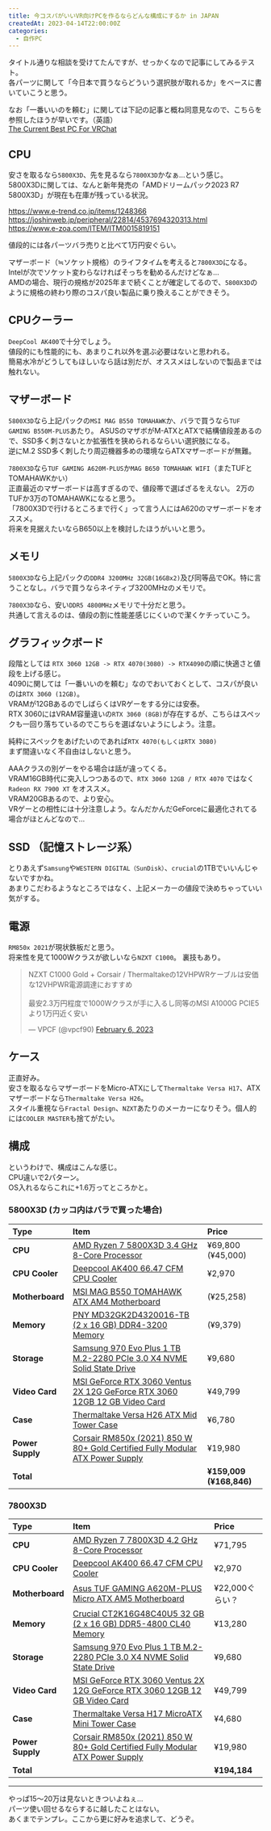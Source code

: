 ```yaml
---
title: 今コスパがいいVR向けPCを作るならどんな構成にするか in JAPAN
createdAt: 2023-04-14T22:00:00Z
categories: 
  - 自作PC
---
```


タイトル通りな相談を受けてたんですが、せっかくなので記事にしてみるテスト。  
各パーツに関して「今日本で買うならどういう選択肢が取れるか」をベースに書いていこうと思う。  

なお「一番いいのを頼む」に関しては下記の記事と概ね同意見なので、こちらを参照したほうが早いです。（英語）  
[The Current Best PC For VRChat](https://tupper.notion.site/The-Current-Best-PC-For-VRChat-0636cbf57062499e80f02554afda2be4#b52f96b282f341e6a094d6551a49334d)

## CPU

安さを取るなら`5800X3D`、先を見るなら`7800X3D`かなぁ…という感じ。  
5800X3Dに関しては、なんと新年発売の「AMDドリームパック2023 R7 5800X3D」が現在も在庫が残っている状況。

https://www.e-trend.co.jp/items/1248366  
https://joshinweb.jp/peripheral/22814/4537694320313.html  
https://www.e-zoa.com/ITEM/ITM0015819151  

値段的には各パーツバラ売りと比べて1万円安ぐらい。


マザーボード（≒ソケット規格）のライフタイムを考えると`7800X3D`になる。  
Intelが次でソケット変わらなければそっちを勧めるんだけどなぁ…  
AMDの場合、現行の規格が2025年まで続くことが確定してるので、`5800X3D`のように規格の終わり際のコスパ良い製品に乗り換えることができそう。  

## CPUクーラー
`DeepCool AK400`で十分でしょう。  
値段的にも性能的にも、あまりこれ以外を選ぶ必要はないと思われる。  
簡易水冷がどうしてもほしいなら話は別だが、オススメはしないので製品までは触れない。

## マザーボード
`5800X3D`なら上記パックの`MSI MAG B550 TOMAHAWK`か、バラで買うなら`TUF GAMING B550M-PLUS`あたり。
ASUSのマザボがM-ATXとATXで結構値段差あるので、SSD多く刺さないとか拡張性を狭められるならいい選択肢になる。  
逆にM.2 SSD多く刺したり周辺機器多めの環境ならATXマザーボードが無難。

`7800X3D`なら`TUF GAMING A620M-PLUS`か`MAG B650 TOMAHAWK WIFI`（またTUFとTOMAHAWKかい）  
正直最近のマザーボードは高すぎるので、値段帯で選ばざるをえない。  2万のTUFか3万のTOMAHAWKになると思う。  
「7800X3Dで行けるところまで行く」って言う人にはA620のマザーボードをオススメ。  
将来を見据えたいならB650以上を検討したほうがいいと思う。

## メモリ
`5800X3D`なら上記パックの`DDR4 3200MHz 32GB(16GBx2)`及び同等品でOK。特に言うことなし。バラで買うならネイティブ3200MHzのメモリで。

`7800X3D`なら、安い`DDR5 4800MHz`メモリで十分だと思う。  
共通して言えるのは、値段の割に性能差感じにくいので潔くケチっていこう。

## グラフィックボード
段階としては `RTX 3060 12GB -> RTX 4070(3080) -> RTX4090`の順に快適さと値段を上げる感じ。  
4090に関しては「一番いいのを頼む」なのでおいておくとして、コスパが良いのは`RTX 3060 (12GB)`。  
VRAMが12GBあるのでしばらくはVRゲーをする分には安泰。  
RTX 3060にはVRAM容量違いの`RTX 3060 (8GB)`が存在するが、こちらはスペックも一回り落ちているのでこちらを選ばないようにしよう。注意。

純粋にスペックをあげたいのであれば`RTX 4070(もしくはRTX 3080)`  
まず間違いなく不自由はしないと思う。

AAAクラスの別ゲーをやる場合は話が違ってくる。  
VRAM16GB時代に突入しつつあるので、`RTX 3060 12GB / RTX 4070` ではなく `Radeon RX 7900 XT` をオススメ。  
VRAM20GBあるので、より安心。  
VRゲーとの相性には十分注意しよう。なんだかんだGeForceに最適化されてる場合がほとんどなので…

## SSD （記憶ストレージ系）
とりあえず`Samsung`や`WESTERN DIGITAL（SunDisk）`、`crucial`の1TBでいいんじゃないですかね。  
あまりこだわるようなところではなく、上記メーカーの値段で決めちゃっていい気がする。  

## 電源
`RM850x 2021`が現状鉄板だと思う。  
将来性を見て1000Wクラスが欲しいなら`NZXT C1000`。
裏技もあり。  

<blockquote class="twitter-tweet"><p lang="ja" dir="ltr">NZXT C1000 Gold + Corsair / Thermaltakeの12VHPWRケーブルは安価な12VHPWR電源調達におすすめ<br><br>最安2.3万円程度で1000Wクラスが手に入るし同等のMSI A1000G PCIE5より1万円近く安い</p>&mdash; V​​P​​​С​​F (@vpcf90) <a href="https://twitter.com/vpcf90/status/1622639080575234049?ref_src=twsrc%5Etfw">February 6, 2023</a></blockquote> <script async src="https://platform.twitter.com/widgets.js" charset="utf-8"></script>

## ケース
正直好み。  
安さを取るならマザーボードをMicro-ATXにして`Thermaltake Versa H17`、ATXマザーボードなら`Thermaltake Versa H26`。  
スタイル重視なら`Fractal Design`、`NZXT`あたりのメーカーになりそう。個人的には`COOLER MASTER`も捨てがたい。

## 構成

というわけで、構成はこんな感じ。  
CPU違いで2パターン。  
OS入れるならこれに+1.6万ってところかと。

### 5800X3D (カッコ内はバラで買った場合)

Type|Item|Price
:----|:----|:----
**CPU** | [AMD Ryzen 7 5800X3D 3.4 GHz 8-Core Processor](https://kakaku.com/item/K0001437357/) | ¥69,800 (¥45,000) 
**CPU Cooler** | [Deepcool AK400 66.47 CFM CPU Cooler](https://kakaku.com/item/K0001434274/) | ¥2,970 
**Motherboard** | [MSI MAG B550 TOMAHAWK ATX AM4 Motherboard](hhttps://kakaku.com/item/K0001259445/) | (¥25,258)
**Memory** | [PNY MD32GK2D4320016-TB (2 x 16 GB) DDR4-3200 Memory](https://kakaku.com/item/K0001472575/) | (¥9,379)
**Storage** | [Samsung 970 Evo Plus 1 TB M.2-2280 PCIe 3.0 X4 NVME Solid State Drive](https://kakaku.com/item/K0001123584/) | ¥9,680 
**Video Card** | [MSI GeForce RTX 3060 Ventus 2X 12G GeForce RTX 3060 12GB 12 GB Video Card](https://kakaku.com/item/K0001334055/) | ¥49,799
**Case** | [Thermaltake Versa H26 ATX Mid Tower Case](https://kakaku.com/item/J0000026025/) | ¥6,780
**Power Supply** | [Corsair RM850x (2021) 850 W 80+ Gold Certified Fully Modular ATX Power Supply](https://kakaku.com/item/K0001394506/) | ¥19,980
| **Total** | | **¥159,009 (¥168,846)**


### 7800X3D

Type|Item|Price
:----|:----|:----
**CPU** | [AMD Ryzen 7 7800X3D 4.2 GHz 8-Core Processor](https://kakaku.com/item/K0001507444/) | ¥71,795 
**CPU Cooler** | [Deepcool AK400 66.47 CFM CPU Cooler](https://kakaku.com/item/K0001434274/) | ¥2,970 
**Motherboard** | [Asus TUF GAMING A620M-PLUS Micro ATX AM5 Motherboard](https://www.asus.com/motherboards-components/motherboards/tuf-gaming/tuf-gaming-a620m-plus/) | ¥22,000ぐらい？
**Memory** | [Crucial CT2K16G48C40U5 32 GB (2 x 16 GB) DDR5-4800 CL40 Memory](https://kakaku.com/item/K0001403188/) | ¥13,280 
**Storage** | [Samsung 970 Evo Plus 1 TB M.2-2280 PCIe 3.0 X4 NVME Solid State Drive](https://kakaku.com/item/K0001123584/) | ¥9,680 
**Video Card** | [MSI GeForce RTX 3060 Ventus 2X 12G GeForce RTX 3060 12GB 12 GB Video Card](https://kakaku.com/item/K0001334055/) | ¥49,799 
**Case** | [Thermaltake Versa H17 MicroATX Mini Tower Case](https://kakaku.com/item/K0001030756/) | ¥4,680
**Power Supply** | [Corsair RM850x (2021) 850 W 80+ Gold Certified Fully Modular ATX Power Supply](https://kakaku.com/item/K0001394506/) | ¥19,980
| **Total** | | **¥194,184**

***

やっぱ15～20万は見ないときついよねぇ…  
パーツ使い回せるならするに越したことはない。  
あくまでテンプレ。ここから更に好みを追求して、どうぞ。